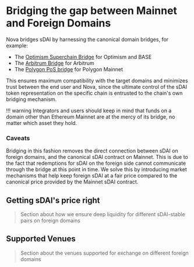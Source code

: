 # Bridging the gap between Mainnet and Foreign Domains

Nova bridges sDAI by harnessing the canonical domain bridges, for example:

- The [Optimism Superchain Bridge]() for Optimism and BASE
- The [Arbitrum Bridge]() for Arbitrum
- The [Polygon PoS bridge]() for Polygon Mainnet

This ensures maximum compatibility with the target domains and minimizes trust between the end user and Nova, since the ultimate control of the sDAI token representation on the specific chain is entrusted to the chain's own bridging mechanism.

!!! warning
    Integrators and users should keep in mind that funds on a domain other than Ethereum Mainnet are at the mercy of its bridge, no matter which asset they hold.

### Caveats

Bridging in this fashion removes the direct connection between sDAI on foreign domains, and the canonical sDAI contract on Mainnet.
This is due to the fact that redemptions for sDAI on the foreign side cannot communicate through the bridge at this point in time. We solve this by introducing market mechanisms that help keep foreign sDAI at a fair price compared to the canonical price provided by the Mainnet sDAI contract.

## Getting sDAI's price right

> Section about how we ensure deep liquidity for different sDAI-stable pairs on foreign domains

## Supported Venues

> Section about the venues supported for exchange on different foreign domains
